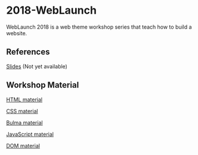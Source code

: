 # 2018-WebLaunch

WebLaunch 2018 is a web theme workshop series that teach how to build a website.

## References

[Slides]() (Not yet available)

## Workshop Material

[HTML material](https://github.com/sunwaytechclub/2018-WebLaunch/tree/HTML)

[CSS material](https://github.com/sunwaytechclub/2018-WebLaunch/tree/CSS)

[Bulma material](https://github.com/sunwaytechclub/2018-WebLaunch/tree/Bulma)

[JavaScript material](https://github.com/sunwaytechclub/2018-WebLaunch/tree/JavaScript)

[DOM material](https://github.com/sunwaytechclub/2018-WebLaunch/tree/DOM)
